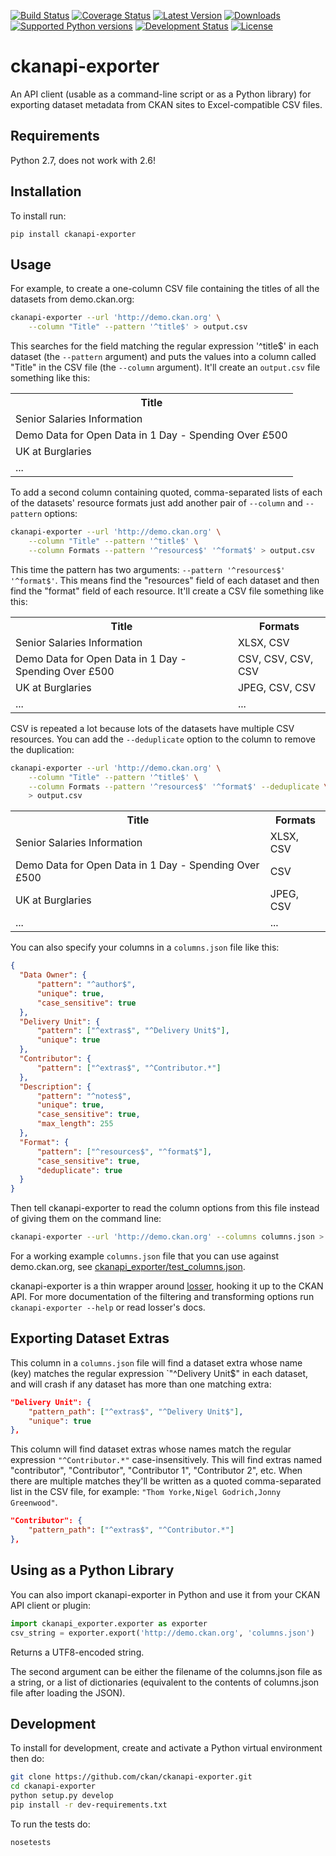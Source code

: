 [![Build Status](https://travis-ci.org/ckan/ckanapi-exporter.svg)](https://travis-ci.org/ckan/ckanapi-exporter)
[![Coverage Status](https://img.shields.io/coveralls/ckan/ckanapi-exporter.svg)](https://coveralls.io/r/ckan/ckanapi-exporter)
[![Latest Version](https://pypip.in/version/ckanapi-exporter/badge.svg)](https://pypi.python.org/pypi/ckanapi-exporter/)
[![Downloads](https://pypip.in/download/ckanapi-exporter/badge.svg)](https://pypi.python.org/pypi/ckanapi-exporter/)
[![Supported Python versions](https://pypip.in/py_versions/ckanapi-exporter/badge.svg)](https://pypi.python.org/pypi/ckanapi-exporter/)
[![Development Status](https://pypip.in/status/ckanapi-exporter/badge.svg)](https://pypi.python.org/pypi/ckanapi-exporter/)
[![License](https://pypip.in/license/ckanapi-exporter/badge.svg)](https://pypi.python.org/pypi/ckanapi-exporter/)

ckanapi-exporter
================

An API client (usable as a command-line script or as a Python library) for
exporting dataset metadata from CKAN sites to Excel-compatible CSV files.


Requirements
------------

Python 2.7, does not work with 2.6!


Installation
------------

To install run:

    pip install ckanapi-exporter


Usage
-----

For example, to create a one-column CSV file containing the titles of all the
datasets from demo.ckan.org:

```bash
ckanapi-exporter --url 'http://demo.ckan.org' \
    --column "Title" --pattern '^title$' > output.csv
```

This searches for the field matching the regular expression '^title$' in each
dataset (the `--pattern` argument) and puts the values into a column called
"Title" in the CSV file (the `--column` argument). It'll create an `output.csv`
file something like this:

<table>
  <tr>
    <th>Title</th>
  </tr>
  <tr>
    <td>Senior Salaries Information</td>
  </tr>
  <tr>
    <td>Demo Data for Open Data in 1 Day - Spending Over £500</td>
  </tr>
  <tr>
    <td>UK at Burglaries</td>
  </tr>
  <tr>
    <td>...</td>
  </tr>
</table>

To add a second column containing quoted, comma-separated lists of each of the
datasets' resource formats just add another pair of `--column` and
`--pattern` options:

```bash
ckanapi-exporter --url 'http://demo.ckan.org' \
    --column "Title" --pattern '^title$' \
    --column Formats --pattern '^resources$' '^format$' > output.csv
```

This time the pattern has two arguments: `--pattern '^resources$' '^format$'`.
This means find the "resources" field of each dataset and then find the
"format" field of each resource. It'll create a CSV file something like this:

<table>
  <tr>
    <th>Title</th>
    <th>Formats</th>
  </tr>
  <tr>
    <td>Senior Salaries Information</td>
    <td>XLSX, CSV</td>
  </tr>
  <tr>
    <td>Demo Data for Open Data in 1 Day - Spending Over £500</td>
    <td>CSV, CSV, CSV, CSV</td>
  </tr>
  <tr>
    <td>UK at Burglaries</td>
    <td>JPEG, CSV, CSV</td>
  </tr>
  <tr>
    <td>...</td>
    <td>...</td>
  </tr>
</table>

CSV is repeated a lot because lots of the datasets have multiple CSV resources.
You can add the `--deduplicate` option to the column to remove the duplication:

```bash
ckanapi-exporter --url 'http://demo.ckan.org' \
    --column "Title" --pattern '^title$' \
    --column Formats --pattern '^resources$' '^format$' --deduplicate \
    > output.csv
```

<table>
  <tr>
    <th>Title</th>
    <th>Formats</th>
  </tr>
  <tr>
    <td>Senior Salaries Information</td>
    <td>XLSX, CSV</td>
  </tr>
  <tr>
    <td>Demo Data for Open Data in 1 Day - Spending Over £500</td>
    <td>CSV</td>
  </tr>
  <tr>
    <td>UK at Burglaries</td>
    <td>JPEG, CSV</td>
  </tr>
  <tr>
    <td>...</td>
    <td>...</td>
  </tr>
</table>

You can also specify your columns in a `columns.json` file like this:

```json
{
  "Data Owner": {
      "pattern": "^author$",
      "unique": true,
      "case_sensitive": true
  },
  "Delivery Unit": {
      "pattern": ["^extras$", "^Delivery Unit$"],
      "unique": true
  },
  "Contributor": {
      "pattern": ["^extras$", "^Contributor.*"]
  },
  "Description": {
      "pattern": "^notes$",
      "unique": true,
      "case_sensitive": true,
      "max_length": 255
  },
  "Format": {
      "pattern": ["^resources$", "^format$"],
      "case_sensitive": true,
      "deduplicate": true
  }
}
```

Then tell ckanapi-exporter to read the column options from this file instead of
giving them on the command line:

```bash
ckanapi-exporter --url 'http://demo.ckan.org' --columns columns.json > output.csv
```

For a working example `columns.json` file that you can use against demo.ckan.org,
see [ckanapi_exporter/test_columns.json](test_columns.json).

ckanapi-exporter is a thin wrapper around
[losser](https://github.com/ckan/losser), hooking it up to the CKAN API.
For more documentation of the filtering and transforming options run
`ckanapi-exporter --help` or read losser's docs.


Exporting Dataset Extras
------------------------

This column in a `columns.json` file will find a dataset extra whose name (key)
matches the regular expression `"^Delivery Unit$" in each dataset, and will
crash if any dataset has more than one matching extra:

```json
"Delivery Unit": {
    "pattern_path": ["^extras$", "^Delivery Unit$"],
    "unique": true
},
```

This column will find dataset extras whose names match the regular expression
`"^Contributor.*"` case-insensitively. This will find extras named
"contributor", "Contributor", "Contributor 1", "Contributor 2", etc. When there
are multiple matches they'll be written as a quoted comma-separated list in the
CSV file, for example: `"Thom Yorke,Nigel Godrich,Jonny Greenwood"`.

```json
"Contributor": {
    "pattern_path": ["^extras$", "^Contributor.*"]
},
```


Using as a Python Library
-------------------------

You can also import ckanapi-exporter in Python and use it from your CKAN API
client or plugin:

```python
import ckanapi_exporter.exporter as exporter
csv_string = exporter.export('http://demo.ckan.org', 'columns.json')
```

Returns a UTF8-encoded string.

The second argument can be either the filename of the columns.json file as a
string, or a list of dictionaries (equivalent to the contents of columns.json
file after loading the JSON).


Development
-----------

To install for development, create and activate a Python virtual environment
then do:

```bash
git clone https://github.com/ckan/ckanapi-exporter.git
cd ckanapi-exporter
python setup.py develop
pip install -r dev-requirements.txt
```

To run the tests do:

    nosetests
